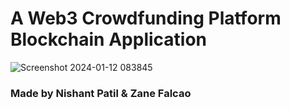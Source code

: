 
#  A Web3 Crowdfunding Platform Blockchain Application
![Screenshot 2024-01-12 083845](https://github.com/LNCxNishant/project_crowdfunding/assets/112317470/27fc4d03-3ae2-467b-b47c-d8673dbe2faa)
### Made by Nishant Patil & Zane Falcao



